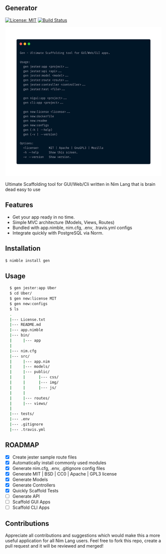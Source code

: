 Generator 
----------------------------------------------
[![License: MIT](https://img.shields.io/badge/license-MIT-blue)](./LICENSE.txt)
[![Build Status](https://travis-ci.org/Adeohluwa/gen.svg?branch=master)](https://travis-ci.org/Adeohluwa/gen)

<img src="usage.png" width="640" height="480"/>

Ultimate Scaffolding tool for GUI/Web/Cli written in Nim Lang that is brain dead easy to use



Features
--------

 -   Get your app ready in no time.
 -   Simple MVC architecture (Models, Views, Routes)
 -   Bundled with app.nimble, nim.cfg, .env, .travis.yml configs 
 -   Integrate quickly with PostgreSQL via Norm.



Installation
------------

 ``
 $ nimble install gen
 ``
               


Usage
-----
```bash
  $ gen jester:app Uber
  $ cd Uber/
  $ gen new:license MIT
  $ gen new:configs
  $ ls 
  .
  |--- License.txt
  |--- README.md
  |--- app.nimble
  |--- bin/
  |     |--- app
  |
  |--- nim.cfg
  |--- src/
  |     |--- app.nim
  |     |--- models/
  |     |--- public/
  |     |      |--- css/
  |     |      |--- img/
  |     |      |--- js/
  |     |
  |     |--- routes/
  |     |--- views/
  |
  |--- tests/
  |--- .env
  |--- .gitignore
  |--- .travis.yml


```

ROADMAP
---
 - [x] Create jester sample route files
 - [x] Automatically install commonly used modules
 - [x] Generate nim.cfg, .env, .gitignore config files 
 - [x] Generate MIT | BSD | CC0 | Apache | GPL3 license
 - [x] Generate Models
 - [x] Generate Controllers
 - [x] Quickly Scaffold Tests
 - [ ] Generate API
 - [ ] Scaffold GUI Apps
 - [ ] Scaffold CLI Apps

Contributions
-------------
 Appreciate all contributions and suggestions which would make this a more useful application for all Nim Lang users. Feel free to fork this repo, create a pull request and it will be reviewed and merged!
